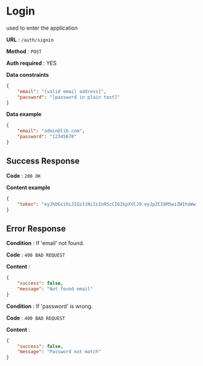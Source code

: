 # Login

used to enter the application

**URL** : `/auth/signin`

**Method** : `POST`

**Auth required** : YES

**Data constraints**

```json
{
    "email": "[valid email address]",
    "password": "[password in plain text]"
}
```

**Data example**

```json
{
    "email": "admin@lib.com",
    "password": "12345678"
}
```

## Success Response

**Code** : `200 OK`

**Content example**

```json
{
    "token": "eyJhbGciOiJIUzI1NiIsInR5cCI6IkpXVCJ9.eyJpZCI6MSwiZW1haWwiOiJhZG1pbkBsaWIuY29tIiwicm9sZSI6InVzZXIiLCJuYW1lVXNlciI6InVua25vd24iLCJpYXQiOjE1OTU5MjI5MDMsImV4cCI6MTU5NjAwOTMwM30.wuMFj40ZaM0reglJ-V4nnZf_f_OEnq7WJF8OkIreIsw"
}
```

## Error Response

**Condition** : If 'email' not found.

**Code** : `400 BAD REQUEST`

**Content** :

```json
{
    "success": false,
    "message": "Not found email"
}
```

**Condition** : If 'password' is wrong.

**Code** : `400 BAD REQUEST`

**Content** :

```json
{
    "success": false,
    "message": "Password not match"
}

```